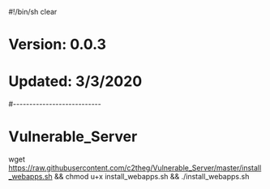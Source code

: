 #!/bin/sh
clear
# Version: 0.0.3
# Updated: 3/3/2020

#---------------------------
# Vulnerable_Server

wget https://raw.githubusercontent.com/c2theg/Vulnerable_Server/master/install_webapps.sh && chmod u+x install_webapps.sh  && ./install_webapps.sh

